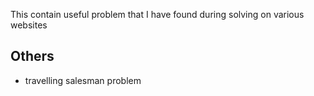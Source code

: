This contain useful problem that I have found during solving on various websites

## Others

- travelling salesman problem
